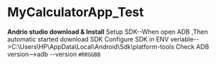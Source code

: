 # MyCalculatorApp_Test

**Andrio studio download & Install**
Setup SDK--When open ADB ,Then automatic started download SDK
Configure SDK in ENV veriable-->C:\Users\HP\AppData\Local\Android\Sdk\platform-tools
Check ADB version-->adb --version
`#RRGGBB`
